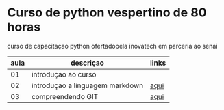  # Curso de python vespertino de 80 horas

curso de capacitaçao python ofertadopela inovatech em parceria ao senai

|aula| descriçao|links|
|-|-|-|
|01| introduçao ao curso|
|02|introduçao a linguagem markdown|[aqui](./aulaMarkdown.md)
|03| compreendendo GIT|[aqui](./aulaGit.md)
